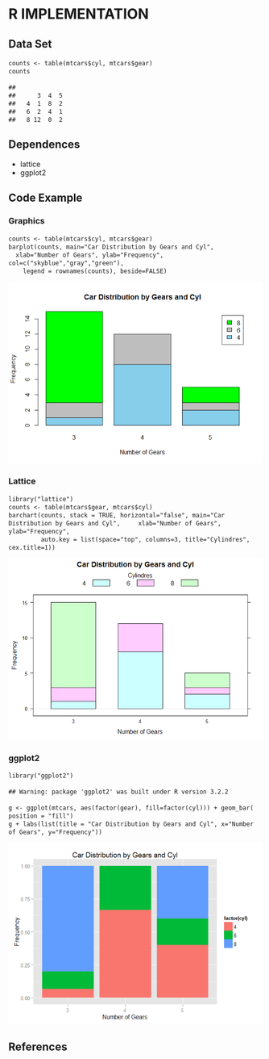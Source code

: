 R IMPLEMENTATION
================

Data Set
--------

    counts <- table(mtcars$cyl, mtcars$gear)
    counts

    ##    
    ##      3  4  5
    ##   4  1  8  2
    ##   6  2  4  1
    ##   8 12  0  2

Dependences
-----------

-   lattice
-   ggplot2

Code Example
------------

### Graphics

    counts <- table(mtcars$cyl, mtcars$gear)
    barplot(counts, main="Car Distribution by Gears and Cyl",
      xlab="Number of Gears", ylab="Frequency", col=c("skyblue","gray","green"),
        legend = rownames(counts), beside=FALSE)

![](A34Stacked_Bar_ChartR_files/figure-markdown_strict/unnamed-chunk-2-1.png)<!-- -->

### Lattice

    library("lattice")
    counts <- table(mtcars$gear, mtcars$cyl)
    barchart(counts, stack = TRUE, horizontal="false", main="Car Distribution by Gears and Cyl",     xlab="Number of Gears", ylab="Frequency", 
             auto.key = list(space="top", columns=3, title="Cylindres", cex.title=1))

![](A34Stacked_Bar_ChartR_files/figure-markdown_strict/unnamed-chunk-3-1.png)<!-- -->

### ggplot2

    library("ggplot2")

    ## Warning: package 'ggplot2' was built under R version 3.2.2

    g <- ggplot(mtcars, aes(factor(gear), fill=factor(cyl))) + geom_bar( position = "fill")
    g + labs(list(title = "Car Distribution by Gears and Cyl", x="Number of Gears", y="Frequency"))

![](A34Stacked_Bar_ChartR_files/figure-markdown_strict/unnamed-chunk-4-1.png)<!-- -->

References
----------
